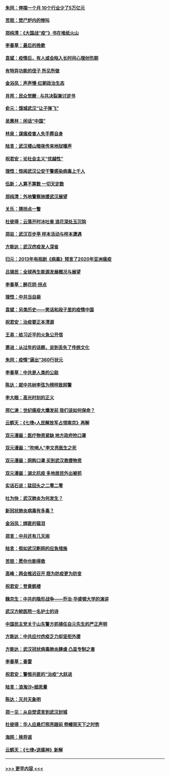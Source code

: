 #### [朱同：停摆一个月 10个行业少了5万亿元](../pages/nsc993/n11904498.md?t=02291931) 
#### [苦胆：焚尸炉内的惨叫](../pages/nsc993/n11904479.md?t=02291931) 
#### [郑纯清：《大国战“疫”》书在堆纸火山](../pages/nsc993/n11904450.md?t=02291931) 
#### [李春草：最后的挽歌](../pages/nsc993/n11904441.md?t=02291931) 
#### [袁斌：疫情后，有人或会陷入长时间心理创伤期](../pages/nsc993/n11901514.md?t=02291931) 
#### [有特异功能的侄子 所见所做](../pages/nsc993/n11901154.md?t=02291931) 
#### [金浴凤：声声慢‧红朝政治生态](../pages/nsc993/n11899553.md?t=02291931) 
#### [肖邦：民众觉醒 · 与共决裂兼讨逆书](../pages/nsc993/n11898435.md?t=02291931) 
#### [俞元：饿城武汉“让子弹飞”](../pages/nsc993/n11898344.md?t=02291931) 
#### [吴惠林：闲话“中国”](../pages/nsc993/n11898182.md?t=02291931) 
#### [林泉：谋瘟疫害人失手葬自身](../pages/nsc993/n11897892.md?t=02291931) 
#### [陆言：武汉楼山暗夜传来地狱嚎声](../pages/nsc993/n11897033.md?t=02291931) 
#### [祝君安：论社会主义“优越性”](../pages/nsc993/n11897005.md?t=02291931) 
#### [理悟：惊闻武汉公安干警感染病毒上千人](../pages/nsc993/n11896947.md?t=02291931) 
#### [伍新：人算不算数 一切天定数](../pages/nsc993/n11893372.md?t=02291931) 
#### [郑纯清：外地警察驰援武汉展望](../pages/nsc993/n11893115.md?t=02291931) 
#### [关乐：猜拐点一瞥](../pages/nsc993/n11893020.md?t=02291931) 
#### [杜彼得：云落开时冰吐鉴 浪花深处玉沉钩](../pages/nsc993/n11892107.md?t=02291931) 
#### [郑岩：武汉百步亭 样本活动与样本遭遇](../pages/nsc993/n11892310.md?t=02291931) 
#### [方能达：武汉疠疫发人深省](../pages/nsc993/n11891376.md?t=02291931) 
#### [归元：2013年电视剧《病毒》预言了2020年亚洲瘟疫](../pages/nsc993/n11891126.md?t=02291931) 
#### [吕锡民：全球再生能源发展概况与展望](../pages/nsc993/n11890613.md?t=02291931) 
#### [李春草：醉花阴·拐点](../pages/nsc993/n11890567.md?t=02291931) 
#### [理悟：中共当自毙](../pages/nsc993/n11890559.md?t=02291931) 
#### [袁斌：另类历史——笑话和段子里的疫情中国](../pages/nsc993/n11889243.md?t=02291931) 
#### [祝君安：治疫要正本清源](../pages/nsc993/n11889085.md?t=02291931) 
#### [王易：给习近平的火急公开信](../pages/nsc993/n11888225.md?t=02291931) 
#### [萧进：从过年的话题，说到丢失了传统文化](../pages/nsc993/n11887732.md?t=02291931) 
#### [朱同：疫情“逼出”360行状元](../pages/nsc993/n11887678.md?t=02291931) 
#### [李春草：中共是人类的公敌](../pages/nsc993/n11887656.md?t=02291931) 
#### [陈达：就中共树李弦为榜样致网警](../pages/nsc993/n11887625.md?t=02291931) 
#### [李大眼：高光时刻的正义](../pages/nsc993/n11887585.md?t=02291931) 
#### [邢仁涛：世纪瘟疫大爆发前 我们该如何保命？](../pages/nsc993/n11887535.md?t=02291931) 
#### [云鹤天：《七律▪人民解放军占领南京》再解](../pages/nsc993/n11887524.md?t=02291931) 
#### [双元漫画：医疗物资紧缺 地方政府抢口罩](../pages/nsc993/n11884744.md?t=02291931) 
#### [双元漫画：“吹哨人”李文亮医生之死](../pages/nsc993/n11884705.md?t=02291931) 
#### [双元漫画：网购口罩 买到武汉救援物资](../pages/nsc993/n11884670.md?t=02291931) 
#### [双元漫画：湖北抗疫 多地居民外出被抓](../pages/nsc993/n11884643.md?t=02291931) 
#### [实话石说：猛回头之二零二零](../pages/nsc993/n11883968.md?t=02291931) 
#### [吐为快：武汉肺炎为何发生？](../pages/nsc993/n11882180.md?t=02291931) 
#### [新冠状肺炎病毒有多毒？](../pages/nsc993/n11881790.md?t=02291931) 
#### [金浴凤：绑匪的猫泪](../pages/nsc993/n11880664.md?t=02291931) 
#### [郑言：中共还有几天闹](../pages/nsc993/n11880645.md?t=02291931) 
#### [陆言：假如武汉断网的应急措施](../pages/nsc993/n11880619.md?t=02291931) 
#### [苦胆：愿你也能得救](../pages/nsc993/n11880601.md?t=02291931) 
#### [高峰：两会推迟召开  既为防疫更为防变](../pages/nsc993/n11879977.md?t=02291931) 
#### [祝君安：登黄鹤楼](../pages/nsc993/n11880583.md?t=02291931) 
#### [魏京生：中共的隐形战争——乔治‧华盛顿大学的演讲](../pages/nsc993/n11879765.md?t=02291931) 
#### [武汉方舱医院一名护士的诗](../pages/nsc993/n11878480.md?t=02291931) 
#### [中国民主党关于山东警方抓捕任自元先生的严正声明](../pages/nsc993/n11877506.md?t=02291931) 
#### [方能达：中共应付疠疫乏力却坚拒外援](../pages/nsc993/n11877497.md?t=02291931) 
#### [方能达：武汉冠状病毒肺炎肆虐 凸显专制之害](../pages/nsc993/n11877475.md?t=02291931) 
#### [李春草：春雷](../pages/nsc993/n11876287.md?t=02291931) 
#### [祝君安：警惕共匪的“治疫”大跃进](../pages/nsc993/n11876084.md?t=02291931) 
#### [陆言：浪淘沙•细思量](../pages/nsc993/n11876071.md?t=02291931) 
#### [陈达：灭共天象明](../pages/nsc993/n11876063.md?t=02291931) 
#### [郑一见：从自焚谎言到武汉封城](../pages/nsc993/n11875621.md?t=02291931) 
#### [杜彼得：华人应悬灯照亮跟前 卷幔观天下之时势](../pages/nsc993/n11874822.md?t=02291931) 
#### [海网：换将谣](../pages/nsc993/n11873712.md?t=02291931) 
#### [云鹤天：《七律▪送瘟神》新解](../pages/nsc993/n11873598.md?t=02291931) 

----
#### [ >>> 更早内容 <<< ](../indexes/nsc993-earlier.md)
